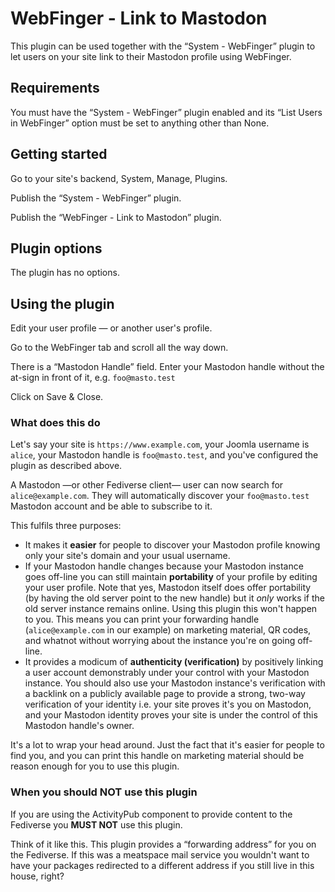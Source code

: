 # WebFinger - Link to Mastodon

This plugin can be used together with the “System - WebFinger” plugin to let users on your site link to their Mastodon profile using WebFinger.

## Requirements

You must have the “System - WebFinger” plugin enabled and its “List Users in WebFinger” option must be set to anything other than None.

## Getting started

Go to your site's backend, System, Manage, Plugins.

Publish the “System - WebFinger” plugin.

Publish the “WebFinger - Link to Mastodon” plugin.

## Plugin options

The plugin has no options.

## Using the plugin

Edit your user profile — or another user's profile.

Go to the WebFinger tab and scroll all the way down.

There is a “Mastodon Handle” field. Enter your Mastodon handle without the at-sign in front of it, e.g. `foo@masto.test`

Click on Save & Close.

### What does this do

Let's say your site is `https://www.example.com`, your Joomla username is `alice`, your Mastodon handle is `foo@masto.test`, and you've configured the plugin as described above.

A Mastodon —or other Fediverse client— user can now search for `alice@example.com`. They will automatically discover your `foo@masto.test` Mastodon account and be able to subscribe to it.

This fulfils three purposes:

* It makes it **easier** for people to discover your Mastodon profile knowing only your site's domain and your usual username.
* If your Mastodon handle changes because your Mastodon instance goes off-line you can still maintain **portability** of your profile by editing your user profile. Note that yes, Mastodon itself does offer portability (by having the old server point to the new handle) but it _only_ works if the old server instance remains online. Using this plugin this won't happen to you. This means you can print your forwarding handle (`alice@example.com` in our example) on marketing material, QR codes, and whatnot without worrying about the instance you're on going off-line.
* It provides a modicum of **authenticity (verification)** by positively linking a user account demonstrably under your control with your Mastodon instance. You should also use your Mastodon instance's verification with a backlink on a publicly available page to provide a strong, two-way verification of your identity i.e. your site proves it's you on Mastodon, and your Mastodon identity proves your site is under the control of this Mastodon handle's owner.

It's a lot to wrap your head around. Just the fact that it's easier for people to find you, and you can print this handle on marketing material should be reason enough for you to use this plugin.

### When you should NOT use this plugin

If you are using the ActivityPub component to provide content to the Fediverse you **MUST NOT** use this plugin.

Think of it like this. This plugin provides a “forwarding address” for you on the Fediverse. If this was a meatspace mail service you wouldn't want to have your packages redirected to a different address if you still live in this house, right?